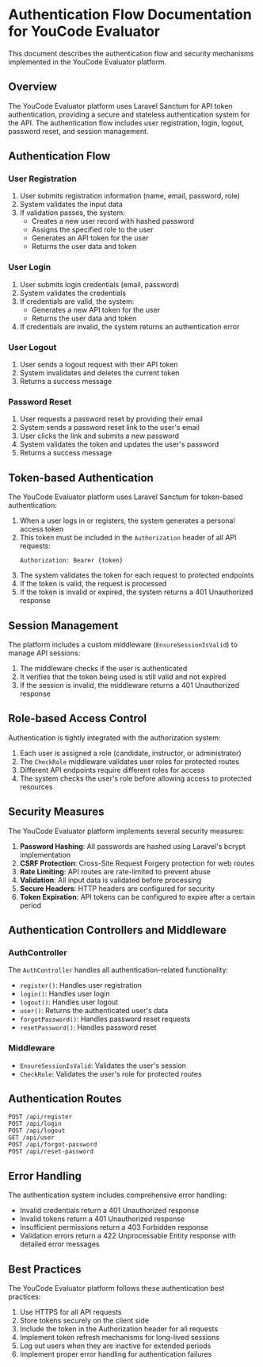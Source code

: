# Authentication Flow Documentation for YouCode Evaluator

This document describes the authentication flow and security mechanisms implemented in the YouCode Evaluator platform.

## Overview

The YouCode Evaluator platform uses Laravel Sanctum for API token authentication, providing a secure and stateless authentication system for the API. The authentication flow includes user registration, login, logout, password reset, and session management.

## Authentication Flow

### User Registration

1. User submits registration information (name, email, password, role)
2. System validates the input data
3. If validation passes, the system:
   - Creates a new user record with hashed password
   - Assigns the specified role to the user
   - Generates an API token for the user
   - Returns the user data and token

### User Login

1. User submits login credentials (email, password)
2. System validates the credentials
3. If credentials are valid, the system:
   - Generates a new API token for the user
   - Returns the user data and token
4. If credentials are invalid, the system returns an authentication error

### User Logout

1. User sends a logout request with their API token
2. System invalidates and deletes the current token
3. Returns a success message

### Password Reset

1. User requests a password reset by providing their email
2. System sends a password reset link to the user's email
3. User clicks the link and submits a new password
4. System validates the token and updates the user's password
5. Returns a success message

## Token-based Authentication

The YouCode Evaluator platform uses Laravel Sanctum for token-based authentication:

1. When a user logs in or registers, the system generates a personal access token
2. This token must be included in the `Authorization` header of all API requests:
   ```
   Authorization: Bearer {token}
   ```
3. The system validates the token for each request to protected endpoints
4. If the token is valid, the request is processed
5. If the token is invalid or expired, the system returns a 401 Unauthorized response

## Session Management

The platform includes a custom middleware (`EnsureSessionIsValid`) to manage API sessions:

1. The middleware checks if the user is authenticated
2. It verifies that the token being used is still valid and not expired
3. If the session is invalid, the middleware returns a 401 Unauthorized response

## Role-based Access Control

Authentication is tightly integrated with the authorization system:

1. Each user is assigned a role (candidate, instructor, or administrator)
2. The `CheckRole` middleware validates user roles for protected routes
3. Different API endpoints require different roles for access
4. The system checks the user's role before allowing access to protected resources

## Security Measures

The YouCode Evaluator platform implements several security measures:

1. **Password Hashing**: All passwords are hashed using Laravel's bcrypt implementation
2. **CSRF Protection**: Cross-Site Request Forgery protection for web routes
3. **Rate Limiting**: API routes are rate-limited to prevent abuse
4. **Validation**: All input data is validated before processing
5. **Secure Headers**: HTTP headers are configured for security
6. **Token Expiration**: API tokens can be configured to expire after a certain period

## Authentication Controllers and Middleware

### AuthController

The `AuthController` handles all authentication-related functionality:

- `register()`: Handles user registration
- `login()`: Handles user login
- `logout()`: Handles user logout
- `user()`: Returns the authenticated user's data
- `forgotPassword()`: Handles password reset requests
- `resetPassword()`: Handles password reset

### Middleware

- `EnsureSessionIsValid`: Validates the user's session
- `CheckRole`: Validates the user's role for protected routes

## Authentication Routes

```
POST /api/register
POST /api/login
POST /api/logout
GET /api/user
POST /api/forgot-password
POST /api/reset-password
```

## Error Handling

The authentication system includes comprehensive error handling:

- Invalid credentials return a 401 Unauthorized response
- Invalid tokens return a 401 Unauthorized response
- Insufficient permissions return a 403 Forbidden response
- Validation errors return a 422 Unprocessable Entity response with detailed error messages

## Best Practices

The YouCode Evaluator platform follows these authentication best practices:

1. Use HTTPS for all API requests
2. Store tokens securely on the client side
3. Include the token in the Authorization header for all requests
4. Implement token refresh mechanisms for long-lived sessions
5. Log out users when they are inactive for extended periods
6. Implement proper error handling for authentication failures
